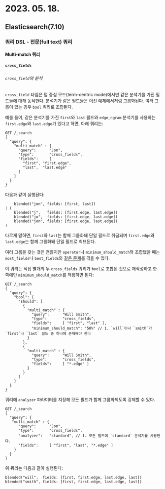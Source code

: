 # 2023. 05. 18.

## Elasticsearch(7.10)

### 쿼리 DSL - 전문(full text) 쿼리

#### Multi-match 쿼리

##### `cross_fields`

###### `cross_field`와 분석

`cross_field` 타입은 텀 중심 모드(term-centric mode)에서만 같은 분석기를 가진 필드들에 대해 동작한다. 분석기가 같은 필드들은 이전 예제에서처럼 그룹화된다. 여러 그룹이 있는 경우 `bool` 쿼리로 조합된다.

예를 들어, 같은 분석기를 가진 `first`와 `last` 필드와 `edge_ngram` 분석기를 사용하는 `first.edge`와 `last.edge`가 있다고 하면, 아래 쿼리는:

```http
GET /_search
{
  "query": {
    "multi_match" : {
      "query":      "Jon",
      "type":       "cross_fields",
      "fields":     [
        "first", "first.edge",
        "last",  "last.edge"
      ]
    }
  }
}
```

다음과 같이 실행된다:

```
    blended("jon", fields: [first, last])
| (
    blended("j",   fields: [first.edge, last.edge])
    blended("jo",  fields: [first.edge, last.edge])
    blended("jon", fields: [first.edge, last.edge])
)
```

다르게 말하면, `first`와 `last`는 함께 그룹화돼 단일 필드로 취급되며 `first.edge`와 `last.edge`는 함께 그룹화돼 단일 필드로 췩브된다.

여러 그룹을 갖는 것은 괜찮지만 `operator`나 `minimum_should_match`와 조합됐을 때는 `most_fields`나 `best_fields`와 [같은 문제][operator-and-minimum-should-match]를 겪을 수 있다.

이 쿼리는 직접 별개의 두 `cross_fields` 쿼리가 `bool`로 조합된 것으로 재작성하고 한 쪽에만 `minimum_should_match`를 적용하면 된다:

```http
GET /_search
{
  "query": {
    "bool": {
      "should": [
        {
          "multi_match" : {
            "query":      "Will Smith",
            "type":       "cross_fields",
            "fields":     [ "first", "last" ],
            "minimum_should_match": "50%" // 1. `will`이나 `smith`가 `first`나 `last` 필드 중 하나에 존재해야 한다
          }
        },
        {
          "multi_match" : {
            "query":      "Will Smith",
            "type":       "cross_fields",
            "fields":     [ "*.edge" ]
          }
        }
      ]
    }
  }
}
```

쿼리에 `analyzer` 파라미터를 지정해 모든 필드가 함께 그룹화되도록 강제할 수 있다.

```http
GET /_search
{
  "query": {
   "multi_match" : {
      "query":      "Jon",
      "type":       "cross_fields",
      "analyzer":   "standard", // 1. 모든 필드에 `standard` 분석기를 사용한다.
      "fields":     [ "first", "last", "*.edge" ]
    }
  }
}
```

위 쿼리는 다음과 같이 실행된다:

```
blended("will",  fields: [first, first.edge, last.edge, last])
blended("smith", fields: [first, first.edge, last.edge, last])
```





[operator-and-minimum-should-match]: https://www.elastic.co/guide/en/elasticsearch/reference/7.10/query-dsl-multi-match-query.html#operator-min
